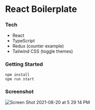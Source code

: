 # React Boilerplate

### Tech

- React
- TypeScript
- Redux (counter example)
- Tailwind CSS (toggle themes)

### Getting Started

```
npm install
npm run start
```

### Screenshot

![Screen Shot 2021-08-20 at 5 29 14 PM](https://user-images.githubusercontent.com/70355008/130299358-6fc50520-f4f6-447f-ab7c-085ff8d56274.png)

